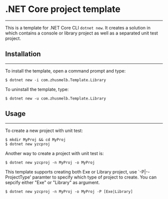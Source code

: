# .NET Core project template
---
This is a template for .NET Core CLI `dotnet new`. It creates a solution in which contains a console or library project as well as a separated unit test project.

## Installation
---
To install the template, open a command prompt and type:
```
$ dotnet new -i com.zhusmelb.Template.Library
```
To uninstall the template, type:
```
$ dotnet new -u com.zhusmelb.Template.Library
```
## Usage
---
To create a new project with unit test:
```
$ mkdir MyProj && cd MyProj
$ dotnet new yzcproj
```
Another way to create a project with unit test is:
```
$ dotnet new yzcproj -n MyProj -o MyProj
```
This template supports creating both Exe or Library project, use `-P|--ProjectType' paramter to specify which type of project to create. You can sepcify either "Exe" or "Library" as argument.
```
$ dotnet new yzcproj -n MyProj -o MyProj -P [Exe|Library]
```